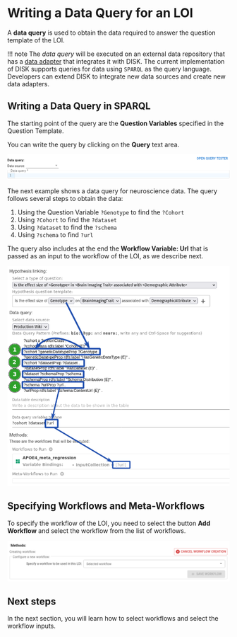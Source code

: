 # Writing a Data Query for an LOI

A **data query** is used to obtain the data required to answer the question template of the LOI.


!!! note
    The *data query* will be executed on an external data repository that has a [data adapter](/data-adapter) that integrates it with DISK.
    The current implementation of DISK supports queries for data using `SPARQL` as the query language.  
    Developers can extend DISK to integrate new data sources and create new data adapters.

## Writing a Data Query in SPARQL

The starting point of the query are the **Question Variables** specified in the Question Template.  

You can write the query by clicking on the **Query** text area.

![Query](../../figures/user-guide/data-query-field.png "Query")

The next example shows a data query for neuroscience data.  The query follows several steps to obtain the data:

1. Using the Question Variable `?Genotype` to find the `?Cohort`
2. Using `?Cohort` to find the `?dataset`
3. Using `?dataset` to find the `?schema`
4. Using `?schema` to find `?url`

The query also includes at the end the **Workflow Variable: Url** that is passed as an input to the workflow of the LOI, as we describe next.

![Data Query](../../figures/user-guide/mapping-with-number.png "Data Query")


## Specifying Workflows and Meta-Workflows

To specify the workflow of the LOI, you need to select the button **Add Workflow** and select the workflow from the list of workflows.

![Workflow](../../figures/select-workflow.png "Select workflow")

## Next steps

In the next section, you will learn how to select workflows and select the workflow inputs.